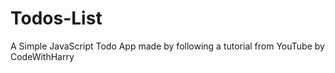 # Todos-List

A Simple JavaScript Todo App made by following a tutorial from YouTube by CodeWithHarry
